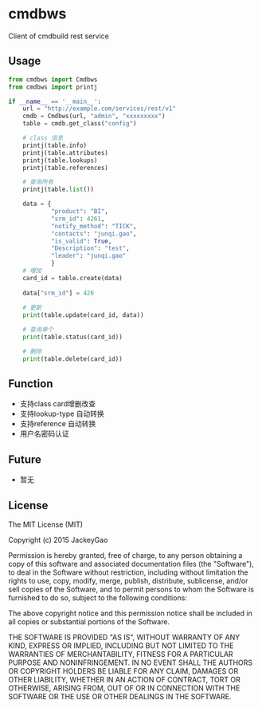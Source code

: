 # cmdbws
Client of cmdbuild rest service 


## Usage

```python
from cmdbws import Cmdbws
from cmdbws import printj

if __name__ == '__main__':
    url = "http://example.com/services/rest/v1"
    cmdb = Cmdbws(url, "admin", "xxxxxxxxx")
    table = cmdb.get_class("config")

    # class 信息
    printj(table.info)
    printj(table.attributes)
    printj(table.lookups)
    printj(table.references)

    # 查询所有
    printj(table.list())

    data = {
            "product": "BI",
            "srm_id": 4261,
            "notify_method": "TICK",
            "contacts": "junqi.gao",
            "is_valid": True,
            "Description": "test",
            "leader": "junqi.gao"
            }
    # 增加
    card_id = table.create(data)
    
    data["srm_id"] = 426
    
    # 更新
    print(table.update(card_id, data))

    # 查询单个
    print(table.status(card_id))

    # 删除
    print(table.delete(card_id))

```

## Function

* 支持class card增删改查
* 支持lookup-type 自动转换
* 支持reference 自动转换
* 用户名密码认证

## Future

* 暂无


## License

The MIT License (MIT)

Copyright (c) 2015 JackeyGao

Permission is hereby granted, free of charge, to any person obtaining a copy
of this software and associated documentation files (the "Software"), to deal
in the Software without restriction, including without limitation the rights
to use, copy, modify, merge, publish, distribute, sublicense, and/or sell
copies of the Software, and to permit persons to whom the Software is
furnished to do so, subject to the following conditions:

The above copyright notice and this permission notice shall be included in all
copies or substantial portions of the Software.

THE SOFTWARE IS PROVIDED "AS IS", WITHOUT WARRANTY OF ANY KIND, EXPRESS OR
IMPLIED, INCLUDING BUT NOT LIMITED TO THE WARRANTIES OF MERCHANTABILITY,
FITNESS FOR A PARTICULAR PURPOSE AND NONINFRINGEMENT. IN NO EVENT SHALL THE
AUTHORS OR COPYRIGHT HOLDERS BE LIABLE FOR ANY CLAIM, DAMAGES OR OTHER
LIABILITY, WHETHER IN AN ACTION OF CONTRACT, TORT OR OTHERWISE, ARISING FROM,
OUT OF OR IN CONNECTION WITH THE SOFTWARE OR THE USE OR OTHER DEALINGS IN THE
SOFTWARE.

